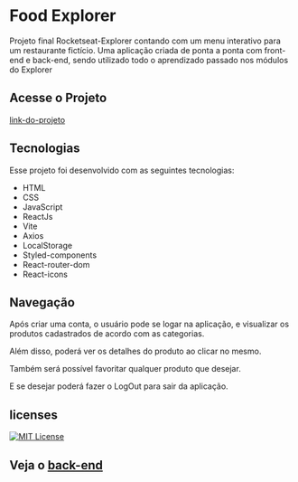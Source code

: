 
# Food Explorer

Projeto final Rocketseat-Explorer 
contando com um menu interativo para um restaurante fictício. 
Uma aplicação criada de ponta a ponta com front-end e back-end, sendo utilizado todo o aprendizado passado nos módulos do Explorer


## Acesse o Projeto

[link-do-projeto](https://front-food-explorer.netlify.app)

## Tecnologias

Esse projeto foi desenvolvido com as seguintes tecnologias:
 - HTML
 - CSS
 - JavaScript 
 - ReactJs
 - Vite
 - Axios
 - LocalStorage
 - Styled-components
 - React-router-dom
 - React-icons 


## Navegação

Após criar uma conta, o usuário pode se logar na aplicação, e visualizar os produtos cadastrados de acordo com as categorias.

Além disso, poderá ver os detalhes do produto ao clicar no mesmo.

Também será possível favoritar qualquer produto que desejar.

E se desejar poderá fazer o LogOut para sair da aplicação.


## licenses


[![MIT License](https://img.shields.io/badge/License-MIT-green.svg)](https://choosealicense.com/licenses/mit/)
## Veja o <a href="https://github.com/Mauriciosouza8989/API-food-explorer">back-end</a>&nbsp;&nbsp;&nbsp;
